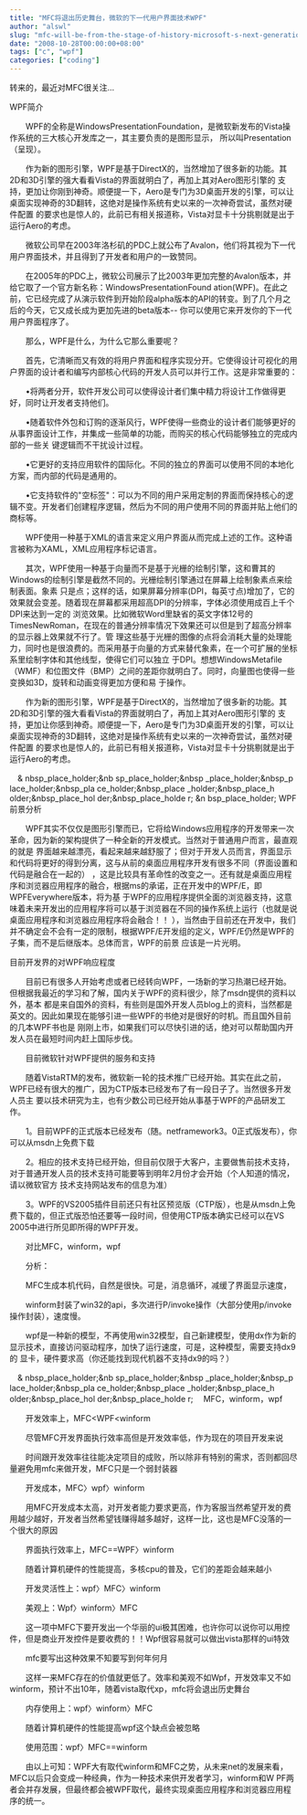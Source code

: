 ```yaml
---
title: "MFC将退出历史舞台，微软的下一代用户界面技术WPF"
author: "alswl"
slug: "mfc-will-be-from-the-stage-of-history-microsoft-s-next-generation-user-interface-technology-wpf"
date: "2008-10-28T00:00:00+08:00"
tags: ["c", "wpf"]
categories: ["coding"]
---
```


转来的，最近对MFC很关注...

WPF简介

  
　　WPF的全称是WindowsPresentationFoundation，是微软新发布的Vista操作系统的三大核心开发库之一，其主要负责的是图形显示，
所以叫Presentation（呈现）。

  
　　作为新的图形引擎，WPF是基于DirectX的，当然增加了很多新的功能。其2D和3D引擎的强大看看Vista的界面就明白了，再加上其对Aero图形引擎的
支持，更加让你刚到神奇。顺便提一下，Aero是专门为3D桌面开发的引擎，可以让桌面实现神奇的3D翻转，这绝对是操作系统有史以来的一次神奇尝试，虽然对硬件配置
的要求也是惊人的，此前已有相关报道称，Vista对显卡十分挑剔就是出于运行Aero的考虑。

  
　　微软公司早在2003年洛杉矶的PDC上就公布了Avalon，他们将其视为下一代用户界面技术，并且得到了开发者和用户的一致赞同。

  
　　在2005年的PDC上，微软公司展示了比2003年更加完整的Avalon版本，并给它取了一个官方新名称：WindowsPresentationFound
ation(WPF)。在此之前，它已经完成了从演示软件到开始阶段alpha版本的API的转变。到了几个月之后的今天，它又成长成为更加先进的beta版本--
你可以使用它来开发你的下一代用户界面程序了。

  
　　那么，WPF是什么，为什么它那么重要呢？

  
　　首先，它清晰而又有效的将用户界面和程序实现分开。它使得设计可视化的用户界面的设计者和编写内部核心代码的开发人员可以并行工作。这是非常重要的：

  
　　•将两者分开，软件开发公司可以使得设计者们集中精力将设计工作做得更好，同时让开发者支持他们。

  
　　•随着软件外包和订购的逐渐风行，WPF使得一些商业的设计者们能够更好的从事界面设计工作，并集成一些简单的功能，而购买的核心代码能够独立的完成内部的一些关
键逻辑而不干扰设计过程。

  
　　•它更好的支持应用软件的国际化。不同的独立的界面可以使用不同的本地化方案，而内部的代码是通用的。

  
　　•它支持软件的"空标签"：可以为不同的用户采用定制的界面而保持核心的逻辑不变。开发者们创建程序逻辑，然后为不同的用户使用不同的界面并贴上他们的商标等。

  
　　WPF使用一种基于XML的语言来定义用户界面从而完成上述的工作。这种语言被称为XAML，XML应用程序标记语言。

  
　　其次，WPF使用一种基于向量而不是基于光栅的绘制引擎，这和曹其的Windows的绘制引擎是截然不同的。光栅绘制引擎通过在屏幕上绘制象素点来绘制表面。象素
只是点；这样的话，如果屏幕分辨率(DPI，每英寸点)增加了，它的效果就会变差。随着现在屏幕都采用超高DPI的分辨率，字体必须使用成百上千个DPI来达到一定的
浏览效果。比如微软Word里缺省的英文字体12号的TimesNewRoman，在现在的普通分辨率情况下效果还可以但是到了超高分辨率的显示器上效果就不行了。管
理这些基于光栅的图像的点将会消耗大量的处理能力，同时也是很浪费的。而采用基于向量的方式来替代象素，在一个可扩展的坐标系里绘制字体和其他线型，使得它们可以独立
于DPI。想想WindowsMetafile（WMF）和位图文件（BMP）之间的差距你就明白了。同时，向量图也使得一些变换如3D，旋转和动画变得更加方便和易
于操作。

  
　　作为新的图形引擎，WPF是基于DirectX的，当然增加了很多新的功能。其2D和3D引擎的强大看看Vista的界面就明白了，再加上其对Aero图形引擎的
支持，更加让你感到神奇。顺便提一下，Aero是专门为3D桌面开发的引擎，可以让桌面实现神奇的3D翻转，这绝对是操作系统有史以来的一次神奇尝试，虽然对硬件配置
的要求也是惊人的，此前已有相关报道称，Vista对显卡十分挑剔就是出于运行Aero的考虑。

  
　&
nbsp_place_holder;&nb
sp_place_holder;&nbsp
_place_holder;&nbsp_p
lace_holder;&nbsp_pla
ce_holder;&nbsp_place
_holder;&nbsp_place_h
older;&nbsp_place_hol
der;&nbsp_place_holde
r;
&n
bsp_place_holder;
WPF前景分析

  
　　WPF其实不仅仅是图形引擎而已，它将给Windows应用程序的开发带来一次革命，因为新的架构提供了一种全新的开发模式。当然对于普通用户而言，最直观的就是
界面越来越漂亮，看起来越来越舒服了；但对于开发人员而言，界面显示和代码将更好的得到分离，这与从前的桌面应用程序开发有很多不同（界面设置和代码是融合在一起的）
，这是比较具有革命性的改变之一。还有就是桌面应用程序和浏览器应用程序的融合，根据ms的承诺，正在开发中的WPF/E，即WPFEverywhere版本，将为基
于WPF的应用程序提供全面的浏览器支持，这意味着未来开发出的应用程序将可以基于浏览器在不同的操作系统上运行（也就是说桌面应用程序和浏览器应用程序将会融合！！
），当然由于目前还在开发中，我们并不确定会不会有一定的限制，根据WPF/E开发组的定义，WPF/E仍然是WPF的子集，而不是后继版本。总体而言，WPF的前景
应该是一片光明。

目前开发界的对WPF响应程度

  
　　目前已有很多人开始考虑或者已经转向WPF，一场新的学习热潮已经开始。但根据我最近的学习和了解，国内关于WPF的资料很少，除了msdn提供的资料以外，基本
都是来自国外的资料，有些则是国外开发人员blog上的资料，当然都是英文的。因此如果现在能够引进一些WPF的书绝对是很好的时机。而且国外目前的几本WPF书也是
刚刚上市，如果我们可以尽快引进的话，绝对可以帮助国内开发人员在最短时间内赶上国际步伐。

  
　　目前微软针对WPF提供的服务和支持

  
　　随着VistaRTM的发布，微软新一轮的技术推广已经开始。其实在此之前，WPF已经有很大的推广，因为CTP版本已经发布了有一段日子了。当然很多开发人员主
要以技术研究为主，也有少数公司已经开始从事基于WPF的产品研发工作。

  
　　1。目前WPF的正式版本已经发布（随。netframework3。0正式版发布），你可以从msdn上免费下载

  
　　2。相应的技术支持已经开始，但目前仅限于大客户，主要做售前技术支持，对于普通开发人员的技术支持可能要等到明年2月份才会开始（个人知道的情况，请以微软官方
技术支持网站发布的信息为准）

  
　　3。WPF的VS2005插件目前还只有社区预览版（CTP版），也是从msdn上免费下载的，但正式版恐怕还要等一段时间，但使用CTP版本确实已经可以在VS
2005中进行所见即所得的WPF开发。

  
  
　　对比MFC，winform，wpf

  
　　分析：

  
　　MFC生成本机代码，自然是很快。可是，消息循环，减缓了界面显示速度，

  
　　winform封装了win32的api，多次进行P/invoke操作（大部分使用p/invoke操作封装），速度慢。

  
　　wpf是一种新的模型，不再使用win32模型，自己新建模型，使用dx作为新的显示技术，直接访问驱动程序，加快了运行速度，可是，这种模型，需要支持dx9的
显卡，硬件要求高（你还能找到现代机器不支持dx9的吗？）

  
　&
nbsp_place_holder;&nb
sp_place_holder;&nbsp
_place_holder;&nbsp_p
lace_holder;&nbsp_pla
ce_holder;&nbsp_place
_holder;&nbsp_place_h
older;&nbsp_place_hol
der;&nbsp_place_holde
r;
 　MFC，winform，wpf

  
　　开发效率上，MFC<WPF<winform

  
　　尽管MFC开发界面执行效率高但是开发效率低，作为现在的项目开发来说

  
　　时间跟开发效率往往能决定项目的成败，所以除非有特别的需求，否则都回尽量避免用mfc来做开发，MFC只是一个弱封装器

  
　　开发成本，MFC〉wpf〉winform

  
　　用MFC开发成本太高，对开发者能力要求更高，作为客服当然希望开发的费用越少越好，开发者当然希望钱赚得越多越好，这样一比，这也是MFC没落的一个很大的原因

  
　　界面执行效率上，MFC==WPF〉winform

  
　　随着计算机硬件的性能提高，多核cpu的普及，它们的差距会越来越小

  
　　开发灵活性上：wpf〉MFC〉winform

  
　　美观上：Wpf〉winform〉MFC

  
　　这一项中MFC下要开发出一个华丽的ui极其困难，也许你可以说你可以用控件，但是商业开发控件是要收费的！！Wpf很容易就可以做出vista那样的ui特效

  
　　mfc要写出这种效果不知要写到何年何月

  
　　这样一来MFC存在的价值就更低了。效率和美观不如Wpf，开发效率又不如winform，预计不出10年，随着vista取代xp，mfc将会退出历史舞台

  
　　内存使用上：wpf〉winform〉MFC

  
　　随着计算机硬件的性能提高wpf这个缺点会被忽略

  
　　使用范围：wpf〉MFC==winform

  
　　由以上可知：WPF大有取代winform和MFC之势，从未来net的发展来看，MFC以后只会变成一种经典，作为一种技术来供开发者学习，winform和W
PF两者会并存发展，但最终都会被WPF取代，最终实现桌面应用程序和浏览器应用程序的统一。

